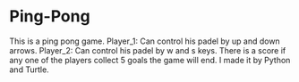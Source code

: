 # Ping-Pong
This is a ping pong game.
Player_1: Can control his padel by up and down arrows.
Player_2: Can control his padel by w and s keys.
There is a score if any one of the players collect 5 goals the game will end.
I made it by Python and Turtle.
